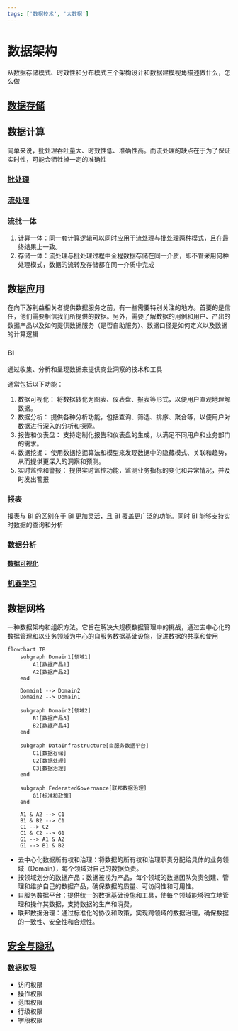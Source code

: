 ```yaml
---
tags: ['数据技术', '大数据']
---
```


# 数据架构

从数据存储模式、时效性和分布模式三个架构设计和数据建模视角描述做什么，怎么做

## [数据存储](/数据技术/数据存储.md)

## 数据计算

简单来说，批处理吞吐量大、时效性低、准确性高。而流处理的缺点在于为了保证实时性，可能会牺牲掉一定的准确性

### [批处理](/数据技术/数据处理.md#批处理)

### [流处理](/数据技术/数据处理.md#流处理)

### 流批一体

1. 计算一体：同一套计算逻辑可以同时应用于流处理与批处理两种模式，且在最终结果上一致。
2. 存储一体：流处理与批处理过程中全程数据存储在同一介质，即不管采用何种处理模式，数据的流转及存储都在同一介质中完成

## 数据应用

在向下游利益相关者提供数据服务之前，有一些需要特别关注的地方。首要的是信任，他们需要相信我们所提供的数据。另外，需要了解数据的用例和用户、产出的数据产品以及如何提供数据服务（是否自助服务）、数据口径是如何定义以及数据的计算逻辑

### BI

通过收集、分析和呈现数据来提供商业洞察的技术和工具

通常包括以下功能：

1. 数据可视化： 将数据转化为图表、仪表盘、报表等形式，以便用户直观地理解数据。
2. 数据分析： 提供各种分析功能，包括查询、筛选、排序、聚合等，以便用户对数据进行深入的分析和探索。
3. 报告和仪表盘： 支持定制化报告和仪表盘的生成，以满足不同用户和业务部门的需求。
4. 数据挖掘： 使用数据挖掘算法和模型来发现数据中的隐藏模式、关联和趋势，从而提供更深入的洞察和预测。
5. 实时监控和警报： 提供实时监控功能，监测业务指标的变化和异常情况，并及时发出警报

### 报表

报表与 BI 的区别在于 BI 更加灵活，且 BI 覆盖更广泛的功能。同时 BI 能够支持实时数据的查询和分析

### [数据分析](/数据技术/数据分析.md)

#### [数据可视化](/数据技术/数据分析.md#数据可视化)

### [机器学习](/数据技术/机器学习.md)

## 数据网格

一种数据架构和组织方法。它旨在解决大规模数据管理中的挑战，通过去中心化的数据管理和以业务领域为中心的自服务数据基础设施，促进数据的共享和使用

```mermaid
flowchart TB
    subgraph Domain1[领域1]
        A1[数据产品1]
        A2[数据产品2]
    end

    Domain1 --> Domain2
    Domain2 --> Domain1

    subgraph Domain2[领域2]
        B1[数据产品3]
        B2[数据产品4]
    end

    subgraph DataInfrastructure[自服务数据平台]
        C1[数据存储]
        C2[数据处理]
        C3[数据治理]
    end

    subgraph FederatedGovernance[联邦数据治理]
        G1[标准和政策]
    end

    A1 & A2 --> C1
    B1 & B2 --> C1
    C1 --> C2
    C1 & C2 --> G1
    G1 --> A1 & A2
    G1 --> B1 & B2
```

- 去中心化数据所有权和治理：将数据的所有权和治理职责分配给具体的业务领域（Domain），每个领域对自己的数据负责。
- 按领域划分的数据产品：数据被视为产品，每个领域的数据团队负责创建、管理和维护自己的数据产品，确保数据的质量、可访问性和可用性。
- 自服务数据平台：提供统一的数据基础设施和工具，使每个领域能够独立地管理和操作其数据，支持数据的生产和消费。
- 联邦数据治理：通过标准化的协议和政策，实现跨领域的数据治理，确保数据的一致性、安全性和合规性。

## [安全与隐私]((/计算机网络/网络安全/安全性.md))

### 数据权限

- 访问权限
- 操作权限
- 范围权限
- 行级权限
- 字段权限
